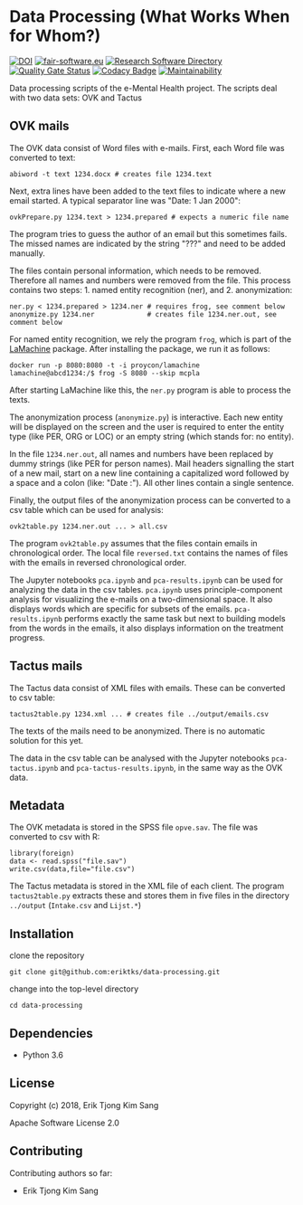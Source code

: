 Data Processing (What Works When for Whom?)
===========================================

[![DOI](https://zenodo.org/badge/129427565.svg)](https://zenodo.org/badge/latestdoi/129427565)
[![fair-software.eu](https://img.shields.io/badge/fair--software.eu-%E2%97%8F%20%20%E2%97%8F%20%20%E2%97%8F%20%20%E2%97%8F%20%20%E2%97%8B-yellow)](https://fair-software.eu)
[![Research Software Directory](https://img.shields.io/badge/rsd-Research%20Software%20Directory-00a3e3.svg)](https://www.research-software.nl/software/dataprocessing)
[![Quality Gate Status](https://sonarcloud.io/api/project_badges/measure?project=e-mental-health_data-processing&metric=alert_status)](https://sonarcloud.io/dashboard?id=e-mental-health_data-processing)
[![Codacy Badge](https://api.codacy.com/project/badge/Grade/c8919c12df0e4c548e7bcff3d55818ae)](https://www.codacy.com/manual/eriktks/data-processing_2?utm_source=github.com&amp;utm_medium=referral&amp;utm_content=e-mental-health/data-processing&amp;utm_campaign=Badge_Grade)
[![Maintainability](https://api.codeclimate.com/v1/badges/fbc09669dbc8c0449e0e/maintainability)](https://codeclimate.com/github/e-mental-health/data-processing/maintainability)

Data processing scripts of the e-Mental Health project. The scripts deal with two data sets: OVK and Tactus

OVK mails
---------

The OVK data consist of Word files with e-mails. First, each Word file was converted to text:
```
abiword -t text 1234.docx # creates file 1234.text
```

Next, extra lines have been added to the text files to indicate where a new email started. A typical separator line was "Date: 1 Jan 2000":
```
ovkPrepare.py 1234.text > 1234.prepared # expects a numeric file name
```
The program tries to guess the author of an email but this sometimes fails. The missed names are indicated by the string "???" and need to be added manually.

The files contain personal information, which needs to be removed. Therefore all names and numbers were removed from the file. This process contains two steps: 1. named entity recognition (ner), and 2. anonymization:
```
ner.py < 1234.prepared > 1234.ner # requires frog, see comment below
anonymize.py 1234.ner             # creates file 1234.ner.out, see comment below
```

For named entity recognition, we rely the program `frog`, which is part of the [LaMachine](https://github.com/proycon/lamachine) package. After installing the package, we run it as follows:
```
docker run -p 8080:8080 -t -i proycon/lamachine
lamachine@abcd1234:/$ frog -S 8080 --skip mcpla
```
After starting LaMachine like this, the `ner.py` program is able to process the texts.

The anonymization process (`anonymize.py`) is interactive. Each new entity will be displayed on the screen and the user is required to enter the entity type (like PER, ORG or LOC) or an empty string (which stands for: no entity).

In the file `1234.ner.out`, all names and numbers have been replaced by dummy strings (like PER for person names). Mail headers signalling the start of a new mail, start on a new line containing a capitalized word followed by a space and a colon (like: "Date :"). All other lines contain a single sentence.

Finally, the output files of the anonymization process can be converted to a csv table which can be used for analysis:
```
ovk2table.py 1234.ner.out ... > all.csv
```
The program `ovk2table.py` assumes that the files contain emails in chronological order. The local file `reversed.txt` contains the names of files with the emails in reversed chronological order.

The Jupyter notebooks `pca.ipynb` and `pca-results.ipynb` can be used for analyzing the data in the csv tables. `pca.ipynb` uses principle-component analysis for visualizing the e-mails on a two-dimensional space. It also displays words which are specific for subsets of the emails. `pca-results.ipynb` performs exactly the same task but next to building models from the words in the emails, it also displays information on the treatment progress.

Tactus mails
------------

The Tactus data consist of XML files with emails. These can be converted to csv table:
```
tactus2table.py 1234.xml ... # creates file ../output/emails.csv
```

The texts of the mails need to be anonymized. There is no automatic solution for this yet.

The data in the csv table can be analysed with the Jupyter notebooks `pca-tactus.ipynb` and `pca-tactus-results.ipynb`, in the same way as the OVK data.

Metadata
--------

The OVK metadata is stored in the SPSS file `opve.sav`. The file was converted to csv with R:
```
library(foreign)
data <- read.spss("file.sav")
write.csv(data,file="file.csv")
```
The Tactus metadata is stored in the XML file of each client. The program `tactus2table.py` extracts these and stores them in five files in the directory `../output` (`Intake.csv` and `Lijst.*`)


Installation
------------
clone the repository  
```
git clone git@github.com:eriktks/data-processing.git
```
change into the top-level directory  
```
cd data-processing
```

Dependencies
------------
 * Python 3.6

License
-------
Copyright (c) 2018, Erik Tjong Kim Sang

Apache Software License 2.0

Contributing
------------
Contributing authors so far:
* Erik Tjong Kim Sang
